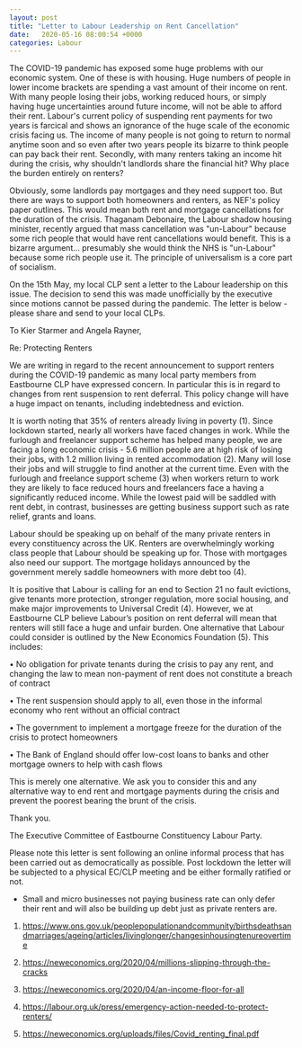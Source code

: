 ```yaml
---
layout: post
title: "Letter to Labour Leadership on Rent Cancellation"
date:   2020-05-16 08:00:54 +0000
categories: Labour
---
```


The COVID-19 pandemic has exposed some huge problems with our economic system. One of these is with housing. Huge numbers of people in lower income brackets are spending a vast amount of their income on rent. With many people losing their jobs, working reduced hours, or simply having huge uncertainties around future income, will not be able to afford their rent. Labour's current policy of suspending rent payments for two years is farcical and shows an ignorance of the huge scale of the economic crisis facing us. The income of many people is not going to return to normal anytime soon and so even after two years people its bizarre to think people can pay back their rent. Secondly, with many renters taking an income hit during the crisis, why shouldn't landlords share the financial hit? Why place the burden entirely on renters?

Obviously, some landlords pay mortgages and they need support too. But there are ways to support both homeowners and renters, as NEF's policy paper outlines. This would mean both rent and mortgage cancellations for the duration of the crisis. Thaganam Debonaire, the Labour shadow housing minister, recently argued that mass cancellation was "un-Labour" because some rich people that would have rent cancellations would benefit. This is a bizarre argument... presumably she would think the NHS is "un-Labour" because some rich people use it. The principle of universalism is a core part of socialism.

On the 15th May, my local CLP sent a letter to the Labour leadership on this issue. The decision to send this was made unofficially by the executive since motions cannot be passed during the pandemic. The letter is below - please share and send to your local CLPs.

<div class="highlight-block">
To Kier Starmer and Angela Rayner,


Re: Protecting Renters


We are writing in regard to the recent announcement to support renters during the COVID-19 pandemic as many local party members from Eastbourne CLP have expressed concern. In particular this is in regard to changes from rent suspension to rent deferral. This policy change will have a huge impact on tenants, including indebtedness and eviction.

It is worth noting that 35% of renters already living in poverty (1). Since lockdown started, nearly all workers have faced changes in work. While the furlough and freelancer support scheme has helped many people, we are facing a long economic crisis - 5.6 million people are at high risk of losing their jobs, with 1.2 million living in rented accommodation (2). Many will lose their jobs and will struggle to find another at the current time. Even with the furlough and freelance support scheme (3) when workers return to work they are likely to face reduced hours and freelancers face a having a significantly reduced income. While the lowest paid will be saddled with rent debt, in contrast, businesses are getting business support such as rate relief, grants and loans.

Labour should be speaking up on behalf of the many private renters in every constituency across the UK. Renters are overwhelmingly working class people that Labour should be speaking up for. Those with mortgages also need our support. The mortgage holidays announced by the government merely saddle homeowners with more debt too (4).

It is positive that Labour is calling for an end to Section 21 no fault evictions, give tenants more protection, stronger regulation, more social housing, and make major improvements to Universal Credit (4). However, we at Eastbourne CLP believe Labour’s position on rent deferral will mean that renters will still face a huge and unfair burden. One alternative that Labour could consider is outlined by the New Economics Foundation (5). This includes:

• No obligation for private tenants during the crisis to pay any rent, and changing the law to mean non-payment of rent does not constitute a breach of contract

• The rent suspension should apply to all, even those in the informal economy who rent without an official contract

• The government to implement a mortgage freeze for the duration of the crisis to protect homeowners

• The Bank of England should offer low-cost loans to banks and other mortgage owners to help with cash flows

This is merely one alternative. We ask you to consider this and any alternative way to end rent and mortgage payments during the crisis and prevent the poorest bearing the brunt of the crisis.

Thank you.

The Executive Committee of Eastbourne Constituency Labour Party.

Please note this letter is sent following an online informal process that has been carried out as democratically as possible. Post lockdown the letter will be subjected to a physical EC/CLP meeting and be either formally ratified or not.

* Small and micro businesses not paying business rate can only defer their rent and will also be building up debt just as private renters are.

1. https://www.ons.gov.uk/peoplepopulationandcommunity/birthsdeathsandmarriages/ageing/articles/livinglonger/changesinhousingtenureovertime

2. https://neweconomics.org/2020/04/millions-slipping-through-the-cracks

3. https://neweconomics.org/2020/04/an-income-floor-for-all

4. https://labour.org.uk/press/emergency-action-needed-to-protect-renters/

5. https://neweconomics.org/uploads/files/Covid_renting_final.pdf

</div>
